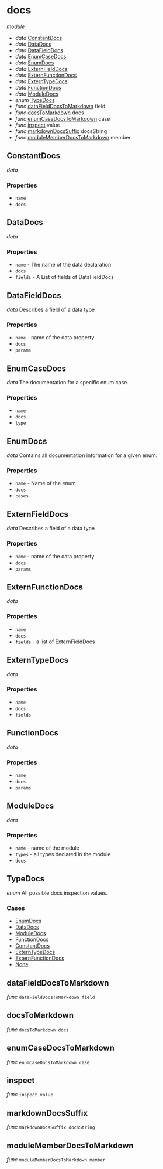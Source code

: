 # docs

_module_ 

- _data_ [ConstantDocs](#ConstantDocs)
- _data_ [DataDocs](#DataDocs)
- _data_ [DataFieldDocs](#DataFieldDocs)
- _data_ [EnumCaseDocs](#EnumCaseDocs)
- _data_ [EnumDocs](#EnumDocs)
- _data_ [ExternFieldDocs](#ExternFieldDocs)
- _data_ [ExternFunctionDocs](#ExternFunctionDocs)
- _data_ [ExternTypeDocs](#ExternTypeDocs)
- _data_ [FunctionDocs](#FunctionDocs)
- _data_ [ModuleDocs](#ModuleDocs)
- _enum_ [TypeDocs](#TypeDocs)
- _func_ [dataFieldDocsToMarkdown](#dataFieldDocsToMarkdown) field
- _func_ [docsToMarkdown](#docsToMarkdown) docs
- _func_ [enumCaseDocsToMarkdown](#enumCaseDocsToMarkdown) case
- _func_ [inspect](#inspect) value
- _func_ [markdownDocsSuffix](#markdownDocsSuffix) docsString
- _func_ [moduleMemberDocsToMarkdown](#moduleMemberDocsToMarkdown) member

## ConstantDocs

_data_ 

### Properties

- `name`
- `docs`

## DataDocs

_data_ 

### Properties

- `name` - The name of the data declaration
- `docs`
- `fields` - A List of fields of DataFieldDocs

## DataFieldDocs

_data_ Describes a field of a data type

### Properties

- `name` - name of the data property
- `docs`
- `params`

## EnumCaseDocs

_data_ The documentation for a specific enum case.

### Properties

- `name`
- `docs`
- `type`

## EnumDocs

_data_ Contains all documentation information for a given enum.

### Properties

- `name` - Name of the enum
- `docs`
- `cases`

## ExternFieldDocs

_data_ Describes a field of a data type

### Properties

- `name` - name of the data property
- `docs`
- `params`

## ExternFunctionDocs

_data_ 

### Properties

- `name`
- `docs`
- `fields` - a list of ExternFieldDocs

## ExternTypeDocs

_data_ 

### Properties

- `name`
- `docs`
- `fields`

## FunctionDocs

_data_ 

### Properties

- `name`
- `docs`
- `params`

## ModuleDocs

_data_ 

### Properties

- `name` - name of the module
- `types` - all types declared in the module
- `docs`

## TypeDocs

_enum_ All possible docs inspection values.

### Cases

- [EnumDocs](#EnumDocs)
- [DataDocs](#DataDocs)
- [ModuleDocs](#ModuleDocs)
- [FunctionDocs](#FunctionDocs)
- [ConstantDocs](#ConstantDocs)
- [ExternTypeDocs](#ExternTypeDocs)
- [ExternFunctionDocs](#ExternFunctionDocs)
- [None](#None)

## dataFieldDocsToMarkdown

_func_ `dataFieldDocsToMarkdown field`


## docsToMarkdown

_func_ `docsToMarkdown docs`


## enumCaseDocsToMarkdown

_func_ `enumCaseDocsToMarkdown case`


## inspect

_func_ `inspect value`


## markdownDocsSuffix

_func_ `markdownDocsSuffix docsString`


## moduleMemberDocsToMarkdown

_func_ `moduleMemberDocsToMarkdown member`

